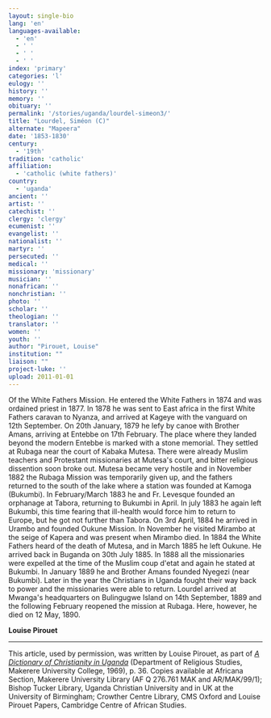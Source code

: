 ```yaml
---
layout: single-bio
lang: 'en'
languages-available:
  - 'en'
  - ' '
  - ' '
  - ' '
index: 'primary'
categories: 'l'
eulogy: ''
history: ''
memory: ''
obituary: ''
permalink: '/stories/uganda/lourdel-simeon3/'
title: "Lourdel, Siméon (C)"
alternate: "Mapeera"
date: '1853-1830'
century:
  - '19th'
tradition: 'catholic'
affiliation:
  - 'catholic (white fathers)'
country:
  - 'uganda'
ancient: ''
artist: ''
catechist: ''
clergy: 'clergy'
ecumenist: ''
evangelist: ''
nationalist: ''
martyr: ''
persecuted: ''
medical: ''
missionary: 'missionary'
musician: ''
nonafrican: ''
nonchristian: ''
photo: ''
scholar: ''
theologian: ''
translator: ''
women: ''
youth: ''
author: "Pirouet, Louise"
institution: ""
liaison: ""
project-luke: ''
upload: 2011-01-01
---
```




Of the White Fathers Mission. He entered the White Fathers in 1874 and was ordained priest in 1877. In 1878 he was sent to East africa in the first White Fathers caravan to Nyanza, and arrived at Kageye with the vanguard on 12th September. On 20th January, 1879 he lefy by canoe with Brother Amans, arriving at Entebbe on 17th February. The place where they landed beyond the modern Entebbe is marked with a stone memorial. They settled at Rubaga near the court of Kabaka Mutesa. There were already Muslim teachers and Protestant missionaries at Mutesa's court, and bitter religious dissention soon broke out. Mutesa became very hostile and in November 1882 the Rubaga Mission was temporarily given up, and the fathers returned to the south of the lake where a station was founded at Kamoga (Bukumbi). In February/March 1883 he and Fr. Levesque founded an orphanage at Tabora, returning to Bukumbi in April. In july 1883 he again left Bukumbi, this time fearing that ill-health would force him to return to Europe, but he got not further than Tabora. On 3rd April, 1884 he arrived in Urambo and founded Oukune Mission. In November he visited Mirambo at the seige of Kapera and was present when Mirambo died. In 1884 the White Fathers heard of the death of Mutesa, and in March 1885 he left Oukune. He arrived back in Buganda on 30th July 1885. In 1888 all the missionaries were expelled at the time of the Muslim coup d'etat and again he stated at Bukumbi. In January 1889 he and Brother Amans founded Nyegezi (near Bukumbi). Later in the year the Christians in Uganda fought their way back to power and the missionaries were able to return. Lourdel arrived at Mwanga's headquarters on Bulingugwe Island on 14th September, 1889 and the following February reopened the mission at Rubaga. Here, however, he died on 12 May, 1890.

**Louise Pirouet**

---

This article, used by permission, was written by Louise Pirouet, as part of [*A Dictionary of Christianity in Uganda*](../pirouet-foreword/) (Department of Religious Studies, Makerere University College, 1969), p. 36. Copies available at Africana Section, Makerere University Library (AF Q 276.761 MAK and AR/MAK/99/1); Bishop Tucker Library, Uganda Christian University and in UK at the University of Birmingham; Crowther Centre Library, CMS Oxford and Louise Pirouet Papers, Cambridge Centre of African Studies.
